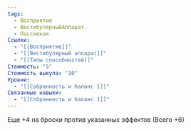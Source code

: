 ```yaml
---
tags:
  - Восприятие
  - ВестибулярныйАппарат
  - Пассивная
Ссылки:
  - "[[Восприятие]]"
  - "[[Вестибулярный аппарат]]"
  - "[[Типы способностей]]"
Стоимость: "5"
Стоимость выкупа: "10"
Уровни:
  - "[[Собранность и баланс 1]]"
Связанные навыки:
  - "[[Собранность и баланс 1]]"
---
```

Еще +4 на броски против указанных эффектов (Всего +6)